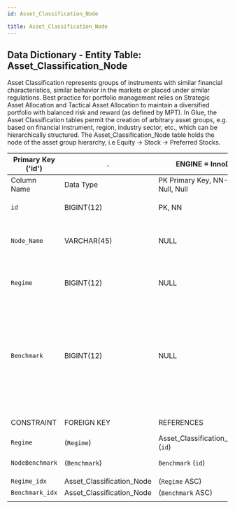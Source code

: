 ```yaml
---
id: Asset_Classification_Node

title: Asset_Classification_Node
---
```


## Data Dictionary - Entity Table: Asset_Classification_Node

Asset Classification represents groups of instruments with similar financial characteristics, similar behavior in the markets or placed under similar regulations. 
Best practice for portfolio management relies on Strategic Asset Allocation and Tactical Asset Allocation to maintain a diversified portfolio with balanced risk and reward (as defined by MPT). 
In Glue, the Asset Classification tables permit the creation of arbitrary asset groups, e.g. based on financial instrument, region, industry sector, etc., which can be hierarchically structured. 
The Asset_Classification_Node table holds the node of the asset group hierarchy, i.e Equity -> Stock -> Preferred Stocks.  

| Primary Key ('id')|.|ENGINE = InnoDB|.|.|
|---|---|---|---|---|
| Column Name| Data Type|PK Primary Key, NN-Not Null, Null|Example|Comment|
||
|`id`|BIGINT(12)|PK, NN|1|PrimaryKey-ID, Not Null (auto creates)|
|`Node_Name`|VARCHAR(45)|NULL|Mid-cap equity|Name of the exposure node i.e: Automotive, Mid-cap equity, Govn't bonds developed countries, Commodities, Energy|
|`Regime`|BIGINT(12)|NULL|3|Regime of classification id. Reference to Asset_Classification_Regime table|
|`Benchmark`|BIGINT(12)|NULL|1|Column is a reference to Benchmark Table. For each node specific Benchmark can be choosen (which should be applicable to the entire tree beneath the node). This is supposed to ease the choice of Benchmarks for a clients investment strategy but if not applicable the column can remain NULL.|
||
|CONSTRAINT|FOREIGN KEY|REFERENCES|ON DELETE|ON UPDATE|
| `Regime`|(`Regime`)|Asset_Classification_Regime (`id`)|NO ACTION| NO ACTION|
| `NodeBenchmark`|(`Benchmark`)|`Benchmark` (`id`)|NO ACTION| NO ACTION|
||
|`Regime_idx`|Asset_Classification_Node|(`Regime` ASC)|VISIBLE|.|
|`Benchmark_idx`|Asset_Classification_Node|(`Benchmark` ASC)|VISIBLE|.|
||

